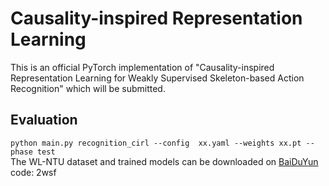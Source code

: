 # Causality-inspired Representation Learning
This is an official PyTorch implementation of "Causality-inspired Representation Learning for Weakly Supervised Skeleton-based Action Recognition" which will be submitted.

## Evaluation
`python main.py recognition_cirl --config  xx.yaml --weights xx.pt --phase test`  
The WL-NTU dataset and trained models can be downloaded on [BaiDuYun](https://pan.baidu.com/s/1q4zInohlTWmaH640BRfwzg) code: 2wsf
